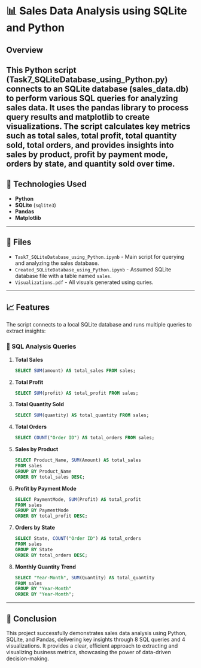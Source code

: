 
# 📊 Sales Data Analysis using SQLite and Python

## Overview

This Python script (Task7_SQLiteDatabase_using_Python.py) connects to an SQLite database (sales_data.db) to perform various SQL queries for analyzing sales data. It uses the pandas library to process query results and matplotlib to create visualizations. The script calculates key metrics such as total sales, total profit, total quantity sold, total orders, and provides insights into sales by product, profit by payment mode, orders by state, and quantity sold over time.
---

## 🔧 Technologies Used

- **Python**
- **SQLite** (`sqlite3`)
- **Pandas**
- **Matplotlib**

---

## 📂 Files

- `Task7_SQLiteDatabase_using_Python.ipynb` - Main script for querying and analyzing the sales database.
- `Created_SQLiteDatabase_using_Python.ipynb`  - Assumed SQLite database file with a table named `sales`.
- `Visualizations.pdf` - All visuals generated using quries.

---

## 📈 Features

The script connects to a local SQLite database and runs multiple queries to extract insights:

### 📌 SQL Analysis Queries

1. **Total Sales**
   ```sql
   SELECT SUM(amount) AS total_sales FROM sales;
   ```

2. **Total Profit**
   ```sql
   SELECT SUM(profit) AS total_profit FROM sales;
   ```

3. **Total Quantity Sold**
   ```sql
   SELECT SUM(quantity) AS total_quantity FROM sales;
   ```

4. **Total Orders**
   ```sql
   SELECT COUNT("Order ID") AS total_orders FROM sales;
   ```

5. **Sales by Product**
   ```sql
   SELECT Product_Name, SUM(Amount) AS total_sales 
   FROM sales 
   GROUP BY Product_Name 
   ORDER BY total_sales DESC;
   ```

6. **Profit by Payment Mode**
   ```sql
   SELECT PaymentMode, SUM(Profit) AS total_profit 
   FROM sales 
   GROUP BY PaymentMode 
   ORDER BY total_profit DESC;
   ```

7. **Orders by State**
   ```sql
   SELECT State, COUNT("Order ID") AS total_orders 
   FROM sales 
   GROUP BY State 
   ORDER BY total_orders DESC;
   ```

8. **Monthly Quantity Trend**
   ```sql
   SELECT "Year-Month", SUM(Quantity) AS total_quantity 
   FROM sales 
   GROUP BY "Year-Month" 
   ORDER BY "Year-Month";
   ```
---
## 🎯 Conclusion

This project successfully demonstrates sales data analysis using Python, SQLite, and Pandas, delivering key insights through 8 SQL queries and 4 visualizations. It provides a clear, efficient approach to extracting and visualizing business metrics, showcasing the power of data-driven decision-making.
